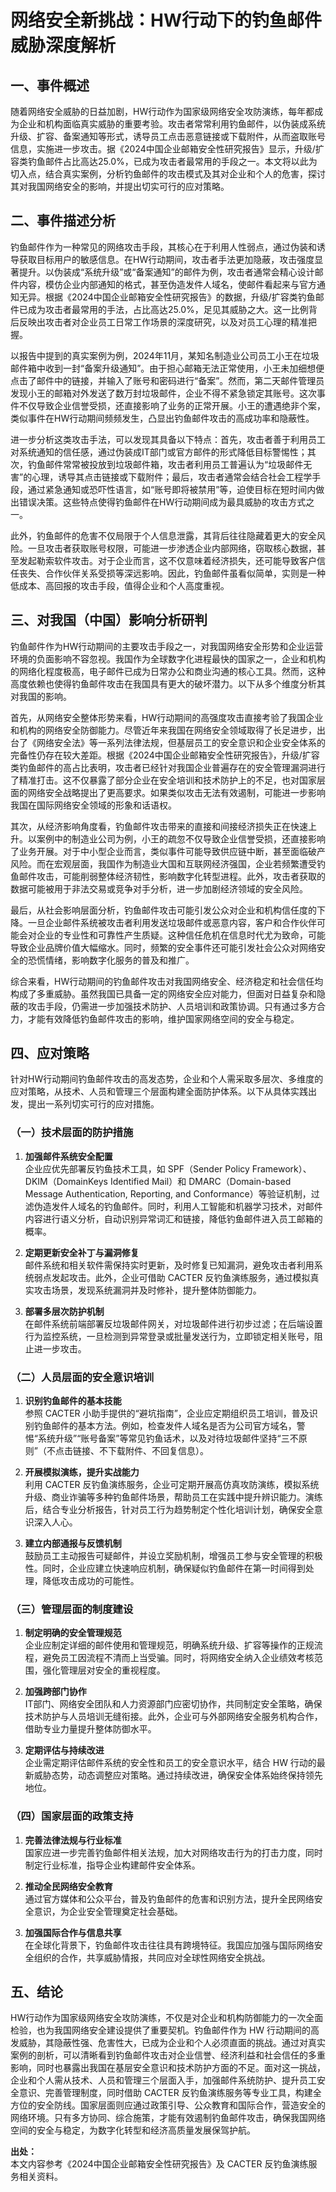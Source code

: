 # 网络安全新挑战：HW行动下的钓鱼邮件威胁深度解析

## 一、事件概述

随着网络安全威胁的日益加剧，HW行动作为国家级网络安全攻防演练，每年都成为企业和机构面临真实威胁的重要考验。攻击者常常利用钓鱼邮件，以伪装成系统升级、扩容、备案通知等形式，诱导员工点击恶意链接或下载附件，从而盗取账号信息，实施进一步攻击。据《2024中国企业邮箱安全性研究报告》显示，升级/扩容类钓鱼邮件占比高达25.0%，已成为攻击者最常用的手段之一。本文将以此为切入点，结合真实案例，分析钓鱼邮件的攻击模式及其对企业和个人的危害，探讨其对我国网络安全的影响，并提出切实可行的应对策略。

## 二、事件描述分析

钓鱼邮件作为一种常见的网络攻击手段，其核心在于利用人性弱点，通过伪装和诱导获取目标用户的敏感信息。在HW行动期间，攻击者手法更加隐蔽，攻击强度显著提升。以伪装成“系统升级”或“备案通知”的邮件为例，攻击者通常会精心设计邮件内容，模仿企业内部通知的格式，甚至伪造发件人域名，使邮件看起来与官方通知无异。根据《2024中国企业邮箱安全性研究报告》的数据，升级/扩容类钓鱼邮件已成为攻击者最常用的手法，占比高达25.0%，足见其威胁之大。这一比例背后反映出攻击者对企业员工日常工作场景的深度研究，以及对员工心理的精准把握。

以报告中提到的真实案例为例，2024年11月，某知名制造业公司员工小王在垃圾邮件箱中收到一封“备案升级通知”。由于担心邮箱无法正常使用，小王未加细想便点击了邮件中的链接，并输入了账号和密码进行“备案”。然而，第二天邮件管理员发现小王的邮箱对外发送了数万封垃圾邮件，企业不得不紧急锁定其账号。这次事件不仅导致企业信誉受损，还直接影响了业务的正常开展。小王的遭遇绝非个案，类似事件在HW行动期间频频发生，凸显出钓鱼邮件攻击的高成功率和隐蔽性。

进一步分析这类攻击手法，可以发现其具备以下特点：首先，攻击者善于利用员工对系统通知的信任感，通过伪装成IT部门或官方邮件的形式降低目标警惕性；其次，钓鱼邮件常常被投放到垃圾邮件箱，攻击者利用员工普遍认为“垃圾邮件无害”的心理，诱导其点击链接或下载附件；最后，攻击者通常会结合社会工程学手段，通过紧急通知或恐吓性语言，如“账号即将被禁用”等，迫使目标在短时间内做出错误决策。这些特点使得钓鱼邮件在HW行动期间成为最具威胁的攻击方式之一。

此外，钓鱼邮件的危害不仅局限于个人信息泄露，其背后往往隐藏着更大的安全风险。一旦攻击者获取账号权限，可能进一步渗透企业内部网络，窃取核心数据，甚至发起勒索软件攻击。对于企业而言，这不仅意味着经济损失，还可能导致客户信任丧失、合作伙伴关系受损等深远影响。因此，钓鱼邮件虽看似简单，实则是一种低成本、高回报的攻击手段，值得企业和个人高度重视。

## 三、对我国（中国）影响分析研判

钓鱼邮件作为HW行动期间的主要攻击手段之一，对我国网络安全形势和企业运营环境的负面影响不容忽视。我国作为全球数字化进程最快的国家之一，企业和机构的网络化程度极高，电子邮件已成为日常办公和商业沟通的核心工具。然而，这种高度依赖也使得钓鱼邮件攻击在我国具有更大的破坏潜力。以下从多个维度分析其对我国的影响。

首先，从网络安全整体形势来看，HW行动期间的高强度攻击直接考验了我国企业和机构的网络安全防御能力。尽管近年来我国在网络安全领域取得了长足进步，出台了《网络安全法》等一系列法律法规，但基层员工的安全意识和企业安全体系的完备性仍存在较大差距。根据《2024中国企业邮箱安全性研究报告》，升级/扩容类钓鱼邮件的高占比表明，攻击者已经针对我国企业普遍存在的安全管理漏洞进行了精准打击。这不仅暴露了部分企业在安全培训和技术防护上的不足，也对国家层面的网络安全战略提出了更高要求。如果类似攻击无法有效遏制，可能进一步影响我国在国际网络安全领域的形象和话语权。

其次，从经济影响角度看，钓鱼邮件攻击带来的直接和间接经济损失正在快速上升。以案例中的制造业公司为例，小王的疏忽不仅导致企业信誉受损，还直接影响了业务开展。对于中小型企业而言，类似事件可能导致供应链中断，甚至面临破产风险。而在宏观层面，我国作为制造业大国和互联网经济强国，企业若频繁遭受钓鱼邮件攻击，可能削弱整体经济韧性，影响数字化转型进程。此外，攻击者获取的数据可能被用于非法交易或竞争对手分析，进一步加剧经济领域的安全风险。

最后，从社会影响层面分析，钓鱼邮件攻击可能引发公众对企业和机构信任度的下降。一旦企业邮件系统被攻击者利用发送垃圾邮件或恶意内容，客户和合作伙伴可能会对企业的专业性和可靠性产生质疑。这种信任危机在信息时代尤为致命，可能导致企业品牌价值大幅缩水。同时，频繁的安全事件还可能引发社会公众对网络安全的恐慌情绪，影响数字化服务的普及和推广。

综合来看，HW行动期间的钓鱼邮件攻击对我国网络安全、经济稳定和社会信任均构成了多重威胁。虽然我国已具备一定的网络安全应对能力，但面对日益复杂和隐蔽的攻击手段，仍需进一步加强技术防护、人员培训和政策协调。只有通过多方合力，才能有效降低钓鱼邮件攻击的影响，维护国家网络空间的安全与稳定。

## 四、应对策略

针对HW行动期间钓鱼邮件攻击的高发态势，企业和个人需采取多层次、多维度的应对策略，从技术、人员和管理三个层面构建全面防护体系。以下从具体实践出发，提出一系列切实可行的应对措施。

### （一）技术层面的防护措施

1. **加强邮件系统安全配置**  
   企业应优先部署反钓鱼技术工具，如 SPF（Sender Policy Framework）、DKIM（DomainKeys Identified Mail）和 DMARC（Domain-based Message Authentication, Reporting, and Conformance）等验证机制，过滤伪造发件人域名的钓鱼邮件。同时，利用人工智能和机器学习技术，对邮件内容进行语义分析，自动识别异常词汇和链接，降低钓鱼邮件进入员工邮箱的概率。

2. **定期更新安全补丁与漏洞修复**  
   邮件系统和相关软件需保持实时更新，及时修复已知漏洞，避免攻击者利用系统弱点发起攻击。此外，企业可借助 CACTER 反钓鱼演练服务，通过模拟真实攻击场景，发现系统漏洞并及时修补，提升整体防御能力。

3. **部署多层次防护机制**  
   在邮件系统前端部署反垃圾邮件网关，对垃圾邮件进行初步过滤；在后端设置行为监控系统，一旦检测到异常登录或批量发送行为，立即锁定相关账号，阻止进一步攻击。

### （二）人员层面的安全意识培训

1. **识别钓鱼邮件的基本技能**  
   参照 CACTER 小助手提供的“避坑指南”，企业应定期组织员工培训，普及识别钓鱼邮件的基本方法。例如，检查发件人域名是否为公司官方域名，警惕“系统升级”“账号备案”等常见钓鱼话术，以及对待垃圾邮件坚持“三不原则”（不点击链接、不下载附件、不回复信息）。

2. **开展模拟演练，提升实战能力**  
   利用 CACTER 反钓鱼演练服务，企业可定期开展高仿真攻防演练，模拟系统升级、商业诈骗等多种钓鱼邮件场景，帮助员工在实践中提升辨识能力。演练后，结合专业分析报告，针对员工行为趋势制定个性化培训计划，确保安全意识深入人心。

3. **建立内部通报与反馈机制**  
   鼓励员工主动报告可疑邮件，并设立奖励机制，增强员工参与安全管理的积极性。同时，企业应建立快速响应机制，确保疑似钓鱼邮件在第一时间得到处理，降低攻击成功的可能性。

### （三）管理层面的制度建设

1. **制定明确的安全管理规范**  
   企业应制定详细的邮件使用和管理规范，明确系统升级、扩容等操作的正规流程，避免员工因流程不清而上当受骗。同时，将网络安全纳入企业绩效考核范围，强化管理层对安全的重视程度。

2. **加强跨部门协作**  
   IT部门、网络安全团队和人力资源部门应密切协作，共同制定安全策略，确保技术防护与人员培训无缝衔接。此外，企业可与外部网络安全服务机构合作，借助专业力量提升整体防御水平。

3. **定期评估与持续改进**  
   企业需定期评估邮件系统的安全性和员工的安全意识水平，结合 HW 行动的最新威胁态势，动态调整应对策略。通过持续改进，确保安全体系始终保持领先地位。

### （四）国家层面的政策支持

1. **完善法律法规与行业标准**  
   国家应进一步完善钓鱼邮件相关法规，加大对网络攻击行为的打击力度，同时制定行业标准，指导企业构建邮件安全体系。

2. **推动全民网络安全教育**  
   通过官方媒体和公众平台，普及钓鱼邮件的危害和识别方法，提升全民网络安全意识，为企业安全管理奠定社会基础。

3. **加强国际合作与信息共享**  
   在全球化背景下，钓鱼邮件攻击往往具有跨境特征。我国应加强与国际网络安全组织的合作，共享威胁情报，共同应对全球性网络安全挑战。

## 五、结论

HW行动作为国家级网络安全攻防演练，不仅是对企业和机构防御能力的一次全面检验，也为我国网络安全建设提供了重要契机。钓鱼邮件作为 HW 行动期间的高发威胁，其隐蔽性强、危害性大，已成为企业和个人必须直面的挑战。通过对真实案例的剖析，可以清晰看到钓鱼邮件攻击对企业信誉、经济利益和社会信任的多重影响，同时也暴露出我国在基层安全意识和技术防护方面的不足。面对这一挑战，企业和个人需从技术、人员和管理三个层面入手，加强邮件系统防护、提升员工安全意识、完善管理制度，同时借助 CACTER 反钓鱼演练服务等专业工具，构建全方位的安全防线。国家层面则应通过政策引导、公众教育和国际合作，营造安全的网络环境。只有多方协同、综合施策，才能有效遏制钓鱼邮件攻击，确保我国网络空间的安全与稳定，为数字化转型和经济高质量发展保驾护航。

**出处：**  
本文内容参考《2024中国企业邮箱安全性研究报告》及 CACTER 反钓鱼演练服务相关资料。